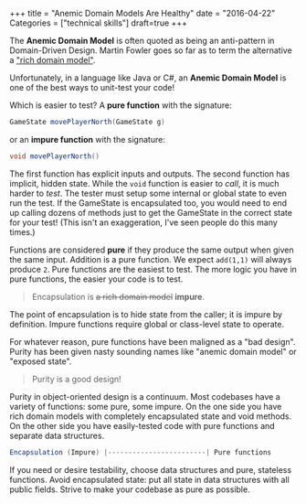 +++
title = "Anemic Domain Models Are Healthy"
date = "2016-04-22"
Categories = ["technical skills"]
draft=true
+++

The **Anemic Domain Model** is often quoted as being an anti-pattern in
Domain-Driven Design. Martin Fowler goes so far as to term the alternative a
["rich domain model"](http://www.martinfowler.com/bliki/AnemicDomainModel.html).

Unfortunately, in a language like Java or C#, an **Anemic Domain Model** is one
of the best ways to unit-test your code!

Which is easier to test? A **pure function** with the signature:

```java
GameState movePlayerNorth(GameState g)
```

or an **impure function** with the signature:

```java
void movePlayerNorth()
```

The first function has explicit inputs and outputs. The second function has
implicit, hidden state. While the ```void``` function is easier to _call_, it is
much harder to _test_. The tester must setup some internal or global state to
even run the test. If the GameState is encapsulated too, you would need to end
up calling dozens of methods just to get the GameState in the correct state for
your test! (This isn't an exaggeration, I've seen people do this many times.)

Functions are considered **pure** if they produce the same output when given the
same input. Addition is a pure function. We expect ```add(1,1)``` will always
produce ```2```. Pure functions are the easiest to test. The more logic you have
in pure functions, the easier your code is to test.

> Encapsulation is ~~a rich domain model~~ **impure**. 

The point of encapsulation is to hide state from the caller; it is impure by
definition. Impure functions require global or class-level state to operate. 

For whatever reason, pure functions have been maligned as a "bad design". Purity
has been given nasty sounding names like "anemic domain model" or "exposed
state".

> Purity is a good design!

Purity in object-oriented design is a continuum. Most codebases have a variety
of functions: some pure, some impure. On the one side you have rich domain
models with completely encapsulated state and void methods. On the other side
you have easily-tested code with pure functions and separate data structures.

``` java
Encapsulation (Impure) |------------------------| Pure functions
```

If you need or desire testability, choose data structures and pure, stateless
functions. Avoid encapsulated state: put all state in data structures with all
public fields. Strive to make your codebase as pure as possible.
